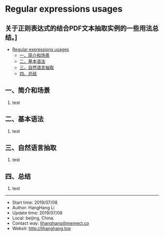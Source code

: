 # Regular expressions usages 
关于正则表达式的结合PDF文本抽取实例的一些用法总结。]
-
<!-- TOC -->

- [Regular expressions usages](#regular-expressions-usages)
    - [一、简介和场景](#一简介和场景)
    - [二、基本语法](#二基本语法)
    - [三、自然语言抽取](#三自然语言抽取)
    - [四、总结](#四总结)

<!-- /TOC -->
## 一、简介和场景
1. test
## 二、基本语法
1. test
## 三、自然语言抽取
1. test
## 四、总结
1. test
---
- Start time: 2019/07/08
- Author: HangHang Li
- Update time: 2019/07/08
- Local: beijing, China.
- Contact way: lihanghang@memect.co
- Websit: http://lihanghang.top
